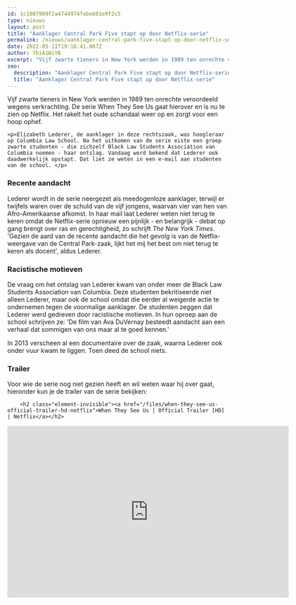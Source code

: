 ```yaml
---
id: 1c1087909f2a4744974fabe601e9f2c5
type: nieuws
layout: post
title: "Aanklager Central Park Five stapt op door Netflix-serie"
permalink: /nieuws/aanklager-central-park-five-stapt-op-door-netflix-serie/
date: 2022-05-11T19:16:41.067Z
author: 7biA1WiYB
excerpt: "Vijf zwarte tieners in New York werden in 1989 ten onrechte veroordeeld wegens verkrachting. De serie When They See Us gaat hierover en is nu te zien op Netflix. Het rakelt het oude schandaal weer op en zorgt voor een hoop ophef.   "
seo:
  description: "Aanklager Central Park Five stapt op door Netflix-serie"
  title: "Aanklager Central Park Five stapt op door Netflix-serie"
---
```

Vijf zwarte tieners in New York werden in 1989 ten onrechte veroordeeld wegens verkrachting. De serie When They See Us gaat hierover en is nu te zien op Netflix. Het rakelt het oude schandaal weer op en zorgt voor een hoop ophef.   

    <p>Elizabeth Lederer, de aanklager in deze rechtszaak, was hoogleraar op Columbia Law School. Na het uitkomen van de serie eiste een groep zwarte studenten - die zichzelf Black Law Students Association van Columbia noemen - haar ontslag. Vandaag werd bekend dat Lederer ook daadwerkelijk opstapt. Dat liet ze weten in een e-mail aan studenten van de school. </p>
<h3>Recente aandacht</h3>
<p>Lederer wordt in de serie neergezet als meedogenloze aanklager, terwijl er twijfels waren over de schuld van de vijf jongens, waarvan vier van hen van Afro-Amerikaanse afkomst. In haar mail laat Lederer weten niet terug te keren omdat de Netflix-serie opnieuw een pijnlijk - en belangrijk - debat op gang brengt over ras en gerechtigheid, zo schrijft <em>The New York Times</em>. 'Gezien de aard van de recente aandacht die het gevolg is van de Netflix-weergave van de Central Park-zaak, lijkt het mij het best om niet terug te keren als docent', aldus Lederer.</p>
<h3>Racistische motieven</h3>
<p>De vraag om het ontslag van Lederer kwam van onder meer de Black Law Students Association van Columbia. Deze studenten bekritiseerde niet alleen Lederer, maar ook de school omdat die eerder al weigerde actie te ondernemen tegen de voormalige aanklager. De studenten zeggen dat Lederer werd gedreven door racistische motieven. In hun oproep aan de school schrijven ze: 'De film van Ava DuVernay besteedt aandacht aan een verhaal dat sommigen van ons maar al te goed kennen.'</p>
<p>In 2013 verscheen al een documentaire over de zaak, waarna Lederer ook onder vuur kwam te liggen. Toen deed de school niets.</p>
<h3>Trailer</h3>
<p>Voor wie de serie nog niet gezien heeft en wil weten waar hij over gaat, hieronder kun je de trailer van de serie bekijken: <div class="media media-element-container media-default"><div id="file-537476" class="file file-video file-video-youtube">

        <h2 class="element-invisible"><a href="/files/when-they-see-us-official-trailer-hd-netflix">When They See Us | Official Trailer [HD] | Netflix</a></h2>
    
  
  <div class="content">
    <div class="media-youtube-video media-element file-default media-youtube-1">
  <iframe class="media-youtube-player" width="640" height="390" title="When They See Us | Official Trailer [HD] | Netflix" src="https://www.youtube.com/embed/u3F9n_smGWY?wmode=opaque&controls=" name="When They See Us | Official Trailer [HD] | Netflix" frameborder="0" allowfullscreen="">Video van When They See Us | Official Trailer [HD] | Netflix</iframe>
</div>
  </div>

  
</div>
</div>  
